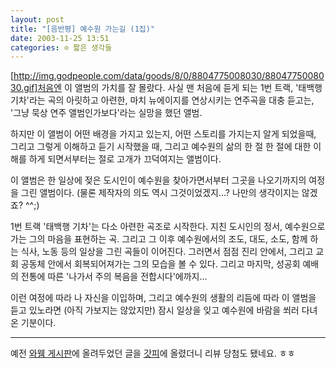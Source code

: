 ```yaml
---
layout: post
title: "[음반평] 예수원 가는길 (1집)"
date: 2003-11-25 13:51
categories: ⊙ 짧은 생각들
---
```


[http://img.godpeople.com/data/goods/8/0/8804775008030/8804775008030.gif]처음엔 이 앨범의 가치를 잘 몰랐다. 사실 맨 처음에 듣게 되는 1번 트랙, '태백행 기차'라는 곡의 아릿하고 아련한, 마치 뉴에이지를 연상시키는 연주곡을 대충 듣고는, '그냥 묵상 연주 앨범인가보다'라는 실망을 했던 앨범. 

하지만 이 앨범이 어떤 배경을 가지고 있는지, 어떤 스토리를 가지는지 알게 되었을때, 그리고 그렇게 이해하고 듣기 시작했을 때, 그리고 예수원의 삶의 한 절 한 절에 대한 이해를 하게 되면서부터는 절로 고개가 끄덕여지는 앨범이다. 

이 앨범은 한 일상에 젖은 도시인이 예수원을 찾아가면서부터 그곳을 나오기까지의 여정을 그린 앨범이다. (물론 제작자의 의도 역시 그것이었겠지...? 나만의 생각이지는 않겠죠? ^^;) 

1번 트랙 '태백행 기차'는 다소 아련한 곡조로 시작한다. 
지친 도시인의 정서, 예수원으로 가는 그의 마음을 표현하는 곡. 
그리고 그 이후 예수원에서의 조도, 대도, 소도, 
함께 하는 식사, 노동 등의 일상을 그린 곡들이 이어진다. 
그러면서 점점 진리 안에서, 
그리고 교회 공동체 안에서 회복되어져가는 그의 모습을 볼 수 있다. 
그리고 마지막, 성공회 예배의 전통에 따른 '나가서 주의 복음을 전합시다'에까지... 

이런 여정에 따라 나 자신을 이입하며, 그리고 예수원의 생활의 리듬에 따라 이 앨범을 듣고 있노라면 (아직 가보지는 않았지만) 잠시 일상을 잊고 예수원에 바람을 쐬러 다녀온 기분이다.

---
예전 [와웸 게시판](http://ysywam.net)에 올려두었던 글을 [갓피](http://godpeople.com)에 올렸더니 리뷰 당첨도 됐네요. ㅎㅎ
       
